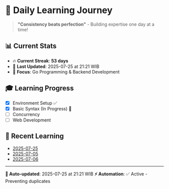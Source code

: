 # 🚀 Daily Learning Journey

> **"Consistency beats perfection"** - Building expertise one day at a time!

## 📊 Current Stats
- 🔥 **Current Streak**: **53 days**
- 📅 **Last Updated**: 2025-07-25 at 21:21 WIB
- 🎯 **Focus**: Go Programming & Backend Development

## 🎓 Learning Progress
- [x] Environment Setup ✅
- [x] Basic Syntax (In Progress) 🔄
- [ ] Concurrency
- [ ] Web Development

## 📖 Recent Learning
- [2025-07-25](learning-log/.md)
- [2025-07-05](learning-log/.md)
- [2025-07-06](learning-log/.md)

---
**🤖 Auto-updated**: 2025-07-25 at 21:21 WIB
**⚡ Automation**: ✅ Active - Preventing duplicates
